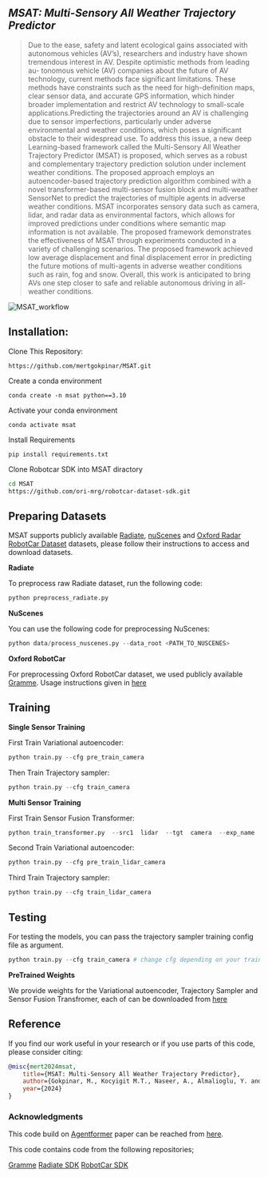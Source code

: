 ## *MSAT: Multi-Sensory All Weather Trajectory Predictor*

> Due to the ease, safety and latent ecological gains associated with autonomous vehicles (AV’s), researchers and industry have shown tremendous interest in AV. Despite optimistic methods from leading au-
tonomous vehicle (AV) companies about the future of AV technology, current methods face significant limitations. These methods have constraints such as the need for high-definition maps, clear sensor data, and accurate GPS information, which hinder broader implementation and restrict AV technology to small-scale
applications.Predicting the trajectories around an AV is challenging due to sensor imperfections, particularly under adverse environmental and weather conditions, which poses a significant obstacle to their widespread
use. To address this issue, a new deep Learning-based framework called the Multi-Sensory All Weather Trajectory Predictor (MSAT) is proposed, which serves as a robust and complementary trajectory prediction solution under inclement weather conditions. The proposed approach employs an autoencoder-based trajectory
prediction algorithm combined with a novel transformer-based multi-sensor fusion block and multi-weather SensorNet to predict the trajectories of multiple agents in adverse weather conditions. MSAT incorporates sensory data such as camera, lidar, and radar data as environmental factors, which allows for improved predictions under conditions where semantic map information is not available. The proposed framework demonstrates the effectiveness of MSAT through experiments conducted in a variety of challenging scenarios. The proposed
framework achieved low average displacement and final displacement error in predicting the future motions of multi-agents in adverse weather conditions such as rain, fog and snow. Overall, this work is anticipated to bring AVs one step closer to safe and reliable autonomous driving in all-weather conditions.

![MSAT_workflow](https://github.com/mastermert/MSAT/assets/67050456/194e130a-b563-4081-b7d4-ecce05b421b5)

## **Installation:**
Clone This Repository:
```
https://github.com/mertgokpinar/MSAT.git
```
Create a conda environment
```
conda create -n msat python==3.10
```
Activate your conda environment
```
conda activate msat
```
  Install Requirements
```
pip install requirements.txt
```
 Clone Robotcar SDK into MSAT diractory
```bash
cd MSAT
https://github.com/ori-mrg/robotcar-dataset-sdk.git
```

## **Preparing Datasets**
MSAT supports publicly available [Radiate](https://pro.hw.ac.uk/radiate/), [nuScenes](https://www.nuscenes.org/nuscenes) and  [Oxford Radar RobotCar Dataset](https://oxford-robotics-institute.github.io/radar-robotcar-dataset/) datasets, please follow their instructions to access and download datasets.

**Radiate**

To preprocess raw Radiate dataset, run the following code:

```python
python preprocess_radiate.py 
```

**NuScenes**

You can use the following code for preprocessing NuScenes:

```python
python data/process_nuscenes.py --data_root <PATH_TO_NUSCENES>
```

**Oxford RobotCar**

For preprocessing Oxford RobotCar dataset, we used publicly available [Gramme](https://github.com/yasinalm/gramme). Usage instructions given in [here](https://github.com/yasinalm/gramme)

## **Training**

**Single Sensor Training**

First Train Variational autoencoder:
```python
python train.py --cfg pre_train_camera
```
Then Train Trajectory sampler:
```python
python train.py --cfg train_camera
```
**Multi Sensor Training**
	
First Train Sensor Fusion Transformer:
```python
python train_transformer.py  --src1  lidar  --tgt  camera  --exp_name  lidar_camera_large  --cfg  pre_train_lidar_camera
```
Second Train Variational autoencoder:
```python
python train.py --cfg pre_train_lidar_camera
```
Third Train Trajectory sampler:
```python
python train.py --cfg train_lidar_camera
```

## **Testing**

For testing the models, you can pass the trajectory sampler training config file as argument.

```python
python train.py --cfg train_camera # change cfg depending on your training
```
**PreTrained Weights**

We provide weights for the Variational autoencoder, Trajectory Sampler and Sensor Fusion Transfromer, each of can be downloaded from [here](https://drive.google.com/drive/folders/1CNwQekxh8Zp9jDJ6_3YCPJrD7uVQN9Fq?usp=drive_link)

## **Reference**

If you find our work useful in your research or if you use parts of this code, please consider citing:

```bibtex
@misc{mert2024msat,
    title={MSAT: Multi-Sensory All Weather Trajectory Predictor},
    author={Gokpinar, M., Kocyigit M.T., Naseer, A., Almalioglu, Y. and Turan, M.},
    year={2024}
}
```

### **Acknowledgments**
This code build on [Agentformer](https://github.com/Khrylx/AgentFormer) paper can be reached from [here](https://arxiv.org/abs/2103.14023).

This code contains code from the following repositories;

[Gramme](https://github.com/yasinalm/gramme)
[Radiate SDK](https://github.com/marcelsheeny/radiate_sdk)
[RobotCar SDK](https://github.com/ori-mrg/robotcar-dataset-sdk)


